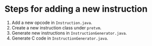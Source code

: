 # Steps for adding a new instruction
1. Add a new opcode in `Instruction.java`.
2. Create a new instruction class under `pretvm`.
3. Generate new instructions in `InstructionGenerator.java`.
4. Generate C code in `InstructionGenerator.java`.
